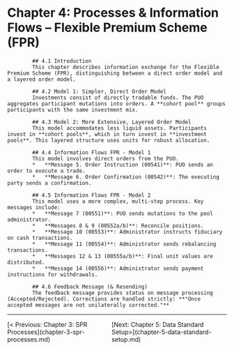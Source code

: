 # Chapter 4: Processes & Information Flows – Flexible Premium Scheme (FPR)

            ## 4.1 Introduction
            This chapter describes information exchange for the Flexible Premium Scheme (FPR), distinguishing between a direct order model and a layered order model.

            ## 4.2 Model 1: Simpler, Direct Order Model
            Investments consist of directly tradable funds. The PUO aggregates participant mutations into orders. A **cohort pool** groups participants with the same investment mix.

            ## 4.3 Model 2: More Extensive, Layered Order Model
            This model accommodates less liquid assets. Participants invest in **cohort pools**, which in turn invest in **investment pools**. This layered structure uses units for robust allocation.

            ## 4.4 Information Flows FPR - Model 1
            This model involves direct orders from the PUO.
            *   **Message 5. Order Instruction (00541)**: PUO sends an order to execute a trade.
            *   **Message 6. Order Confirmation (00542)**: The executing party sends a confirmation.

            ## 4.5 Information Flows FPR - Model 2
            This model uses a more complex, multi-step process. Key messages include:
            *   **Message 7 (00551)**: PUO sends mutations to the pool administrator.
            *   **Messages 8 & 9 (00552a/b)**: Reconcile positions.
            *   **Message 10 (00553)**: Administrator instructs fiduciary on cash transactions.
            *   **Message 11 (00554)**: Administrator sends rebalancing transactions.
            *   **Messages 12 & 13 (00555a/b)**: Final unit values are distributed.
            *   **Message 14 (00556)**: Administrator sends payment instructions for withdrawals.

            ## 4.6 Feedback Message (& Resending)
            The feedback message provides status on message processing (Accepted/Rejected). Corrections are handled strictly: **"Once accepted messages are not unilaterally corrected."**

---
<div style='display: flex; justify-content: space-between;'><div>[< Previous: Chapter 3: SPR Processes](chapter-3-spr-processes.md)</div><div>[Next: Chapter 5: Data Standard Setup>](chapter-5-data-standard-setup.md)</div></div>